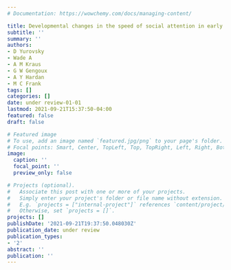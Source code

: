 ```yaml
---
# Documentation: https://wowchemy.com/docs/managing-content/

title: Developmental changes in the speed of social attention in early word learning
subtitle: ''
summary: ''
authors:
- D Yurovsky
- Wade A
- A M Kraus
- G W Gengoux
- A Y Hardan
- M C Frank
tags: []
categories: []
date: under review-01-01
lastmod: 2021-09-21T15:37:50-04:00
featured: false
draft: false

# Featured image
# To use, add an image named `featured.jpg/png` to your page's folder.
# Focal points: Smart, Center, TopLeft, Top, TopRight, Left, Right, BottomLeft, Bottom, BottomRight.
image:
  caption: ''
  focal_point: ''
  preview_only: false

# Projects (optional).
#   Associate this post with one or more of your projects.
#   Simply enter your project's folder or file name without extension.
#   E.g. `projects = ["internal-project"]` references `content/project/deep-learning/index.md`.
#   Otherwise, set `projects = []`.
projects: []
publishDate: '2021-09-21T19:37:50.048030Z'
publication_date: under review
publication_types:
- '2'
abstract: ''
publication: ''
---
```

